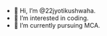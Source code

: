 - 👋 Hi, I’m @22jyotikushwaha.
- 👀 I’m interested in coding.
- 🌱 I’m currently pursuing MCA.
  

<!---
22jyotikushwaha/22jyotikushwaha is a ✨ special ✨ repository because its `README.md` (this file) appears on your GitHub profile.
You can click the Preview link to take a look at your changes.
--->
